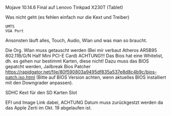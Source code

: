 

Mojave 10.14.6 Final auf Lenovo Tinkpad X230T (Tablet)

Was nicht geht (es fehlen einfach nur die Kext und Treiber)

    UMTS
    VGA Port

Ansonsten läuft alles, Touch, Audio, Wlan und was man so braucht.

Die Org. Wlan muss getauscht werden (Bei mir verbaut Atheros AR5B95 802.11B/G/N Half Mini PCI-E Card) ACHTUNG!!! Das Bios hat eine Whitelist, dh. es gehen nur bestimmt Karten, diese nicht! Dazu muss das BIOS gepatcht werden, Jailbreak Bios Patcher https://rapidgator.net/file/80f590803a9495df835a537e8d8c4b9c/bios-patch.iso.html
(Bitte auf BIOS Version achten, wenn aktuelles BIOS installiert mit den Downgrader anpassen).

SDHC Kext für den SD Karten Slot

EFI und Image Link dabei, ACHTUNG Datum muss zurückgestzt werden da das Apple Zerti im Okt. 19 abgelaufen ist.
